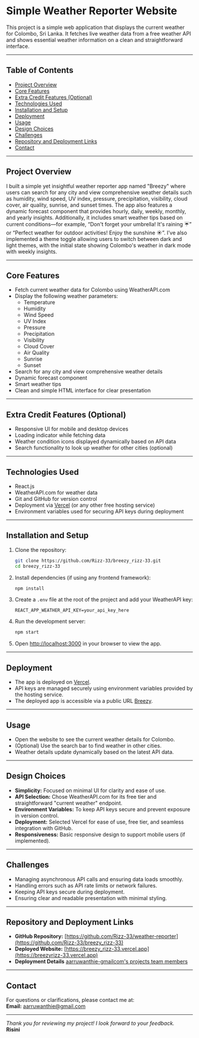 # Simple Weather Reporter Website

This project is a simple web application that displays the current weather for Colombo, Sri Lanka. It fetches live weather data from a free weather API and shows essential weather information on a clean and straightforward interface.

---

## Table of Contents

- [Project Overview](#project-overview)
- [Core Features](#core-features)
- [Extra Credit Features (Optional)](#extra-credit-features-optional)
- [Technologies Used](#technologies-used)
- [Installation and Setup](#installation-and-setup)
- [Deployment](#deployment)
- [Usage](#usage)
- [Design Choices](#design-choices)
- [Challenges](#challenges)
- [Repository and Deployment Links](#repository-and-deployment-links)
- [Contact](#contact)

---

## Project Overview

I built a simple yet insightful weather reporter app named "Breezy" where users can search for any city and view comprehensive weather details such as humidity, wind speed, UV index, pressure, precipitation, visibility, cloud cover, air quality, sunrise, and sunset times. The app also features a dynamic forecast component that provides hourly, daily, weekly, monthly, and yearly insights. Additionally, it includes smart weather tips based on current conditions—for example, “Don't forget your umbrella! It's raining ☔” or “Perfect weather for outdoor activities! Enjoy the sunshine ☀️”. I’ve also implemented a theme toggle allowing users to switch between dark and light themes, with the initial state showing Colombo's weather in dark mode with weekly insights.

---

## Core Features

- Fetch current weather data for Colombo using WeatherAPI.com
- Display the following weather parameters:
  - Temperature
  - Humidity
  - Wind Speed
  - UV Index
  - Pressure
  - Precipitation
  - Visibility
  - Cloud Cover
  - Air Quality
  - Sunrise
  - Sunset
- Search for any city and view comprehensive weather details
- Dynamic forecast component
- Smart weather tips
- Clean and simple HTML interface for clear presentation

---

## Extra Credit Features (Optional)

- Responsive UI for mobile and desktop devices
- Loading indicator while fetching data
- Weather condition icons displayed dynamically based on API data
- Search functionality to look up weather for other cities (optional)

---

## Technologies Used

- React.js
- WeatherAPI.com for weather data
- Git and GitHub for version control
- Deployment via [Vercel](https://vercel.com/) (or any other free hosting service)
- Environment variables used for securing API keys during deployment

---

## Installation and Setup

1. Clone the repository:

   ```bash
   git clone https://github.com/Rizz-33/breezy_rizz-33.git
   cd breezy_rizz-33
   ```

2. Install dependencies (if using any frontend framework):

   ```bash
   npm install
   ```

3. Create a `.env` file at the root of the project and add your WeatherAPI key:

   ```
   REACT_APP_WEATHER_API_KEY=your_api_key_here
   ```

4. Run the development server:

   ```bash
   npm start
   ```

5. Open [http://localhost:3000](http://localhost:3000) in your browser to view the app.

---

## Deployment

- The app is deployed on [Vercel](https://vercel.com/).
- API keys are managed securely using environment variables provided by the hosting service.
- The deployed app is accessible via a public URL [Breezy](https://breezyrizz-33.vercel.app).

---

## Usage

- Open the website to see the current weather details for Colombo.
- (Optional) Use the search bar to find weather in other cities.
- Weather details update dynamically based on the latest API data.

---

## Design Choices

- **Simplicity:** Focused on minimal UI for clarity and ease of use.
- **API Selection:** Chose WeatherAPI.com for its free tier and straightforward "current weather" endpoint.
- **Environment Variables:** To keep API keys secure and prevent exposure in version control.
- **Deployment:** Selected Vercel for ease of use, free tier, and seamless integration with GitHub.
- **Responsiveness:** Basic responsive design to support mobile users (if implemented).

---

## Challenges

- Managing asynchronous API calls and ensuring data loads smoothly.
- Handling errors such as API rate limits or network failures.
- Keeping API keys secure during deployment.
- Ensuring clear and readable presentation with minimal styling.

---

## Repository and Deployment Links

- **GitHub Repository:** [https://github.com/Rizz-33/weather-reporter](https://github.com/Rizz-33/breezy_rizz-33)
- **Deployed Website:** [https://breezy_rizz-33.vercel.app](https://breezyrizz-33.vercel.app)
- **Deployment Details** [aarruwanthie-gmailcom's projects
team members](https://breezyrizz-33-git-main-aarruwanthie-gmailcoms-projects.vercel.app) 

---

## Contact

For questions or clarifications, please contact me at:  
**Email:** aarruwanthie@gmail.com

---

_Thank you for reviewing my project! I look forward to your feedback._  
**Risini**
